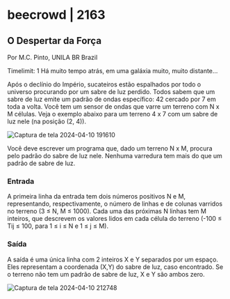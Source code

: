 # beecrowd | 2163
## O Despertar da Força
Por M.C. Pinto, UNILA BR Brazil

Timelimit: 1
Há muito tempo atrás, em uma galáxia muito, muito distante...

Após o declínio do Império, sucateiros estão espalhados por todo o universo procurando por um sabre de luz perdido. Todos sabem que um sabre de luz emite um padrão de ondas específico: 42 cercado por 7 em toda a volta. Você tem um sensor de ondas que varre um terreno com N x M células. Veja o exemplo abaixo para um terreno 4 x 7 com um sabre de luz nele (na posição (2, 4)).

![Captura de tela 2024-04-10 191610](https://github.com/Kimitayo/ITP_UFRN_exercicios/assets/84105466/e8227d38-ca44-4b37-9a2a-754e3faef088)


Você deve escrever um programa que, dado um terreno N x M, procura pelo padrão do sabre de luz nele. Nenhuma varredura tem mais do que um padrão de sabre de luz.

### Entrada
A primeira linha da entrada tem dois números positivos N e M, representando, respectivamente, o número de linhas e de colunas varridos no terreno (3 ≤ N, M ≤ 1000). Cada uma das próximas N linhas tem M inteiros, que descrevem os valores lidos em cada célula do terreno (-100 ≤ Tij ≤ 100, para 1 ≤ i ≤ N e 1 ≤ j ≤ M).

### Saída
A saída é uma única linha com 2 inteiros X e Y separados por um espaço. Eles representam a coordenada (X,Y) do sabre de luz, caso encontrado. Se o terreno não tem um padrão de sabre de luz, X e Y são ambos zero.

![Captura de tela 2024-04-10 212748](https://github.com/Kimitayo/ITP_UFRN_exercicios/assets/84105466/14eccf98-90a7-482d-818e-14ac579d7f91)

